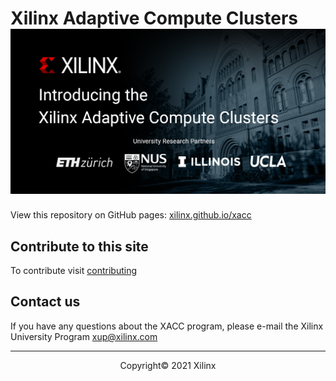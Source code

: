 # Xilinx Adaptive Compute Clusters ![](./docs/images/xacc_banner.png)

View this repository on GitHub pages: [xilinx.github.io/xacc](https://xilinx.github.io/xacc/)

## Contribute to this site

To contribute visit [contributing](docs/contributing.md)

## Contact us

If you have any questions about the XACC program, please e-mail the Xilinx University Program <xup@xilinx.com>

---------------------------------------
<p align="center">Copyright&copy; 2021 Xilinx</p>